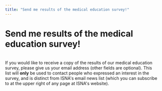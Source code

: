```yaml
---
title: "Send me results of the medical education survey!"
---
```


# Send me results of the medical education survey!

<div class="content">
  <br />If you would like to receive a copy of the results of our medical education survey, please give us your email address (other fields are optional). This list will <b>only</b> be used to contact people who expressed an interest in the survey, and is distinct from ISNA's email news list (which you can subscribe to at the upper right of any page at ISNA's website).<br />
</div>